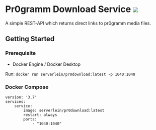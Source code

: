 # Pr0gramm Download Service [![](https://images.microbadger.com/badges/version/serverlein/pr0download.svg)](https://microbadger.com/images/serverlein/pr0download "Get your own version badge on microbadger.com")
A simple REST-API which returns direct links to pr0gramm media files.

## Getting Started

### Prerequisite
* Docker Engine / Docker Desktop

Run: `docker run serverlein/pr0download:latest -p 1040:1040`

### Docker Compose
```
version: '3.7'
services:
    service:
        image: serverlein/pr0download:latest
        restart: always
        ports:
            - "1040:1040"
```